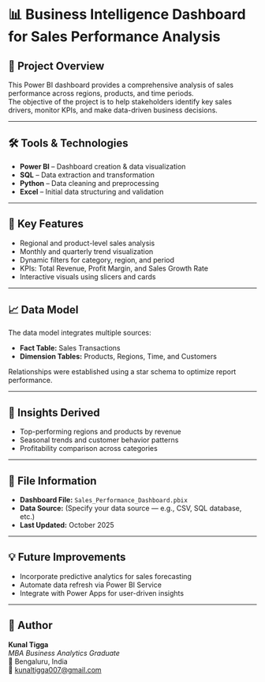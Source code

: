 # 📊 Business Intelligence Dashboard for Sales Performance Analysis

## 🧾 Project Overview
This Power BI dashboard provides a comprehensive analysis of sales performance across regions, products, and time periods.  
The objective of the project is to help stakeholders identify key sales drivers, monitor KPIs, and make data-driven business decisions.

---

## 🛠️ Tools & Technologies
- **Power BI** – Dashboard creation & data visualization  
- **SQL** – Data extraction and transformation  
- **Python** – Data cleaning and preprocessing  
- **Excel** – Initial data structuring and validation  

---

## 🧮 Key Features
- Regional and product-level sales analysis  
- Monthly and quarterly trend visualization  
- Dynamic filters for category, region, and period  
- KPIs: Total Revenue, Profit Margin, and Sales Growth Rate  
- Interactive visuals using slicers and cards  

---

## 📈 Data Model
The data model integrates multiple sources:
- **Fact Table:** Sales Transactions  
- **Dimension Tables:** Products, Regions, Time, and Customers  

Relationships were established using a star schema to optimize report performance.

---

## 🚀 Insights Derived
- Top-performing regions and products by revenue  
- Seasonal trends and customer behavior patterns  
- Profitability comparison across categories  

---

## 📂 File Information
- **Dashboard File:** `Sales_Performance_Dashboard.pbix`  
- **Data Source:** (Specify your data source — e.g., CSV, SQL database, etc.)  
- **Last Updated:** October 2025  

---

## 💡 Future Improvements
- Incorporate predictive analytics for sales forecasting  
- Automate data refresh via Power BI Service  
- Integrate with Power Apps for user-driven insights  

---

## 👤 Author
**Kunal Tigga**  
_MBA Business Analytics Graduate_  
📍 Bengaluru, India  
📧 kunaltigga007@gmail.com
